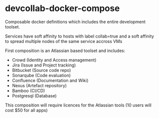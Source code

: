 # devcollab-docker-compose
Composable docker definitions which includes the entire development toolset.

Services have soft affinity to hosts with label collab=true and a soft affinity to spread multiple nodes of the same service accross VMs

First composition is an Atlassian based toolset and includes:
 - Crowd (Identity and Access management)
 - Jira (Issue and Project tracking)
 - Bitbucket (Source code repo)
 - Sonarqube (Code evaluation)
 - Confluence (Documentation and Wiki)
 - Nexus (Artefact repository)
 - Bamboo (CI/CD)
 - Postgresql (Database)

This composition will require licences for the Atlassian tools (10 users will cost $50 for all apps)
